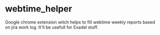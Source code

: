 webtime_helper
==============
Google chrome extension witch helps to fill webtime weekly reports based on jira work log. It'll be usefull for Exadel stuff.

